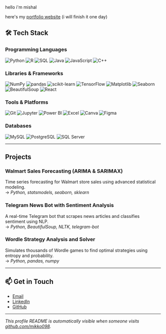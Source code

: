 hello i'm mishal

here's my [portfolio website](https://mishals-portfolio.vercel.app) (i will finish it one day)

## 🛠️ Tech Stack

### Programming Languages
![Python](https://img.shields.io/badge/-Python-3776AB?style=flat-square&logo=python&logoColor=white)
![R](https://img.shields.io/badge/-R-276DC3?style=flat-square&logo=r&logoColor=white)
![SQL](https://img.shields.io/badge/-SQL-4479A1?style=flat-square&logo=postgresql&logoColor=white)
![Java](https://img.shields.io/badge/-Java-007396?style=flat-square&logo=java&logoColor=white)
![JavaScript](https://img.shields.io/badge/-JavaScript-F7DF1E?style=flat-square&logo=javascript&logoColor=black)
![C++](https://img.shields.io/badge/-C++-00599C?style=flat-square&logo=c%2B%2B&logoColor=white)

### Libraries & Frameworks
![NumPy](https://img.shields.io/badge/-NumPy-013243?style=flat-square&logo=numpy)
![pandas](https://img.shields.io/badge/-Pandas-150458?style=flat-square&logo=pandas)
![scikit-learn](https://img.shields.io/badge/-scikit--learn-F7931E?style=flat-square&logo=scikitlearn&logoColor=white)
![TensorFlow](https://img.shields.io/badge/-TensorFlow-FF6F00?style=flat-square&logo=tensorflow&logoColor=white)
![Matplotlib](https://img.shields.io/badge/-Matplotlib-11557C?style=flat-square)
![Seaborn](https://img.shields.io/badge/-Seaborn-39A7A5?style=flat-square)
![BeautifulSoup](https://img.shields.io/badge/-BeautifulSoup-8FBC8F?style=flat-square)
![React](https://img.shields.io/badge/-React-61DAFB?style=flat-square&logo=react&logoColor=black)

### Tools & Platforms
![Git](https://img.shields.io/badge/-Git-F05032?style=flat-square&logo=git&logoColor=white)
![Jupyter](https://img.shields.io/badge/-Jupyter-F37626?style=flat-square&logo=jupyter)
![Power BI](https://img.shields.io/badge/-Power%20BI-F2C811?style=flat-square&logo=powerbi)
![Excel](https://img.shields.io/badge/-Excel-217346?style=flat-square&logo=microsoft-excel&logoColor=white)
![Canva](https://img.shields.io/badge/-Canva-00C4CC?style=flat-square&logo=canva)
![Figma](https://img.shields.io/badge/-Figma-F24E1E?style=flat-square&logo=figma)

### Databases
![MySQL](https://img.shields.io/badge/-MySQL-4479A1?style=flat-square&logo=mysql&logoColor=white)
![PostgreSQL](https://img.shields.io/badge/-PostgreSQL-336791?style=flat-square&logo=postgresql&logoColor=white)
![SQL Server](https://img.shields.io/badge/-SQL%20Server-CC2927?style=flat-square&logo=microsoft-sql-server&logoColor=white)

---

##  Projects

### Walmart Sales Forecasting (ARIMA & SARIMAX)
Time series forecasting for Walmart store sales using advanced statistical modeling.  
→ *Python, statsmodels, seaborn, sklearn*

### Telegram News Bot with Sentiment Analysis
A real-time Telegram bot that scrapes news articles and classifies sentiment using NLP.  
→ *Python, BeautifulSoup, NLTK, telegram-bot*

### Wordle Strategy Analysis and Solver
Simulates thousands of Wordle games to find optimal strategies using entropy and probability.  
→ *Python, pandas, numpy*

---

## 📫 Get in Touch

- [Email](mailto:mishalmann@gmail.com)
- [LinkedIn](https://www.linkedin.com/in/mishal-nair-961843266/)
- [GitHub](https://github.com/mikko098)

---

_This profile README is automatically visible when someone visits [github.com/mikko098](https://github.com/mikko098)._  
